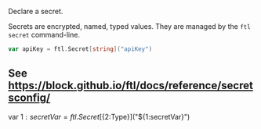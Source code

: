 Declare a secret.

Secrets are encrypted, named, typed values. They are managed by the `ftl secret` command-line.

```go
var apiKey = ftl.Secret[string]("apiKey")
```

See https://block.github.io/ftl/docs/reference/secretsconfig/
---

var ${1:secretVar} = ftl.Secret[${2:Type}]("${1:secretVar}")
